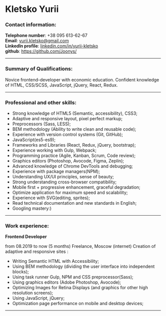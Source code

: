 # Kletsko Yurii
### __Contact information__:

__Telephone number__: +38 095 613-62-67</br>
__Email__:  <yurii.kletsko@gmail.com></br>
__LinkedIn profile__: [linkedin.com/in/yurii-kletsko](https://www.linkedin.com/in/yurii-kletsko/)</br>
__github__: <https://github.com/Joonys/></br>

---

### __Summary of Qualifications__:
Novice frontend-developer with economic education. Confident knowledge of HTML, CSS/SCSS, JavaScript, jQuery, React, Redux.

---

### __Professional and other skills__:
- Strong knowledge of HTML5 (Semantic, accessibility), CSS3;
- Adaptive and responsive layout, pixel perfect markup;
- Preprocessors (Sass, LESS);
- BEM methodology (Ability to write clean and reusable code);
- Еxperience with version control systems (Git, GitHub);
- JavaScript(es5-es9);
- Frameworks and Libraries (React, Redux, jQuery, bootstrap);
- Experience working with Gulp, Webpack;
- Programming practice (Agile, Kanban, Scrum, Code review);
- Graphics editors (Photoshop, Avocode, Figma, Zeplin);
- Advanced knowledge of Chrome DevTools and debugging;
- Experience with package managers(NPM);
- Understanding UX/UI principles, sense of beauty;
- Strong understanding cross-browser compatibility;
- Mobile first + progressive enhancement, graceful degradation;
- Optimize application for maximum speed and scalability;
- Experience with SVG(editing, sprites);
- Read technical documentation and new standards in English;
- Googling mastery:)

---

### __Work experience__:

**Frontend Developer**

from 08.2019 to now (5 months)
Freelance, Moscow (internet)
Creation of adaptive and responsive sites :

- Writing Semantic HTML with Accessibility;
- Using BEM methodology (dividing the user interface into independent blocks);
- Using task runner Gulp, NPM and CSS preprocessor(Sass);
- Using graphics editors (Adobe Photoshop, Avocode);
- Optimizing Images for Retina Displays (and graphics for other high resolution
  screens);
- Using JavaScript, jQuery;
- Optimization page performance on mobile and desktop devices;

---
